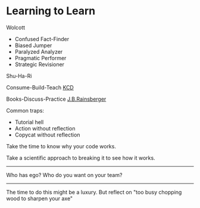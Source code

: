# Learning to Learn

Wolcott

- Confused Fact-Finder
- Biased Jumper
- Paralyzed Analyzer
- Pragmatic Performer
- Strategic Revisioner

Shu-Ha-Ri

Consume-Build-Teach [KCD](https://portal.gitnation.org/contents/consume-build-teach)

Books-Discuss-Practice [J.B.Rainsberger](https://twitter.com/jbrains/status/1429444318847279113)

Common traps:

- Tutorial hell
- Action without reflection
- Copycat without reflection

Take the time to know why your code works.

Take a scientific approach to breaking it to see how it works.

---

Who has ego? Who do you want on your team?

---

The time to do this might be a luxury. But reflect on "too busy chopping wood to sharpen your axe"
